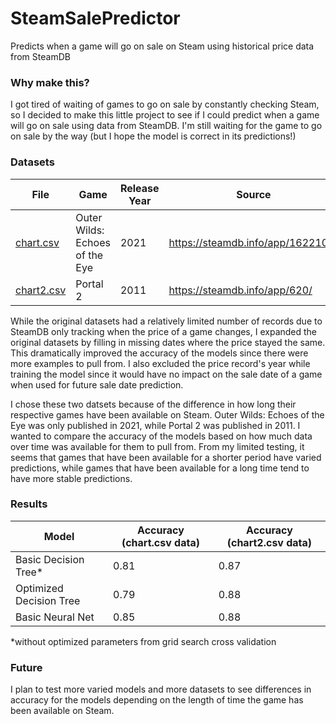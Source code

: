 # SteamSalePredictor
Predicts when a game will go on sale on Steam using historical price data from SteamDB

### Why make this?
I got tired of waiting of games to go on sale by constantly checking Steam, so I decided to make this little project to see if I could predict when a game will go on sale using data from SteamDB. I'm still waiting for the game to go on sale by the way (but I hope the model is correct in its predictions!)

### Datasets

| File | Game | Release Year | Source |
| ---- | ---- | ---- | ---- |
| [chart.csv](chart.csv) | Outer Wilds: Echoes of the Eye | 2021 | https://steamdb.info/app/1622100/ |
| [chart2.csv](chart2.csv) | Portal 2 | 2011 | https://steamdb.info/app/620/ |

While the original datasets had a relatively limited number of records due to SteamDB only tracking when the price of a game changes, I expanded the original datasets by filling in missing dates where the price stayed the same. This dramatically improved the accuracy of the models since there were more examples to pull from. I also excluded the price record's year while training the model since it would have no impact on the sale date of a game when used for future sale date prediction.

I chose these two datsets because of the difference in how long their respective games have been available on Steam. Outer Wilds: Echoes of the Eye was only published in 2021, while Portal 2 was published in 2011. I wanted to compare the accuracy of the models based on how much data over time was available for them to pull from. From my limited testing, it seems that games that have been available for a shorter period have varied predictions, while games that have been available for a long time tend to have more stable predictions.

### Results

| Model | Accuracy (chart.csv data) | Accuracy (chart2.csv data) |
| --------| ------- | ------- |
| Basic Decision Tree* | 0.81    |  0.87  |
| Optimized Decision Tree | 0.79     |    0.88  |
| Basic Neural Net | 0.85    |  0.88    |

*without optimized parameters from grid search cross validation

### Future

I plan to test more varied models and more datasets to see differences in accuracy for the models depending on the length of time the game has been available on Steam.
